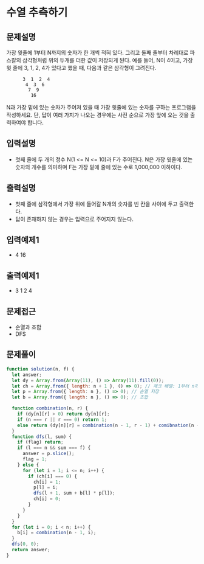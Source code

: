 # 수열 추측하기

## 문제설명

가장 윗줄에 1부터 N까지의 숫자가 한 개씩 적혀 있다. 그리고 둘째 줄부터 차례대로 파스칼의 삼각형처럼 위의 두개를 더한 값이 저장되게 된다. 예를 들어, N이 4이고, 가장 윗 줄에 3, 1, 2, 4가 있다고 했을 때, 다음과 같은 삼각형이 그려진다.

```
      3  1  2  4
       4  3  6
        7  9
         16
```

N과 가장 밑에 있는 숫자가 주어져 있을 때 가장 윗줄에 있는 숫자를 구하는 프로그램을 작성하세요. 단, 답이 여러 가지가 나오는 경우에는 사전 순으로 가장 앞에 오는 것을 출력하여야 합니다.

## 입력설명

- 첫째 줄에 두 개의 정수 N(1 <= N <= 10)과 F가 주어진다. N은 가장 윗줄에 있는 숫자의 개수를 의미하며 F는 가장 밑에 줄에 있는 수로 1,000,000 이하이다.

## 출력설명

- 첫째 줄에 삼각형에서 가장 위에 들어갈 N개의 숫자를 빈 칸을 사이에 두고 출력한다.
- 답이 존재하지 않는 경우는 입력으로 주어지지 않는다.

## 입력예제1

- 4 16

## 출력예제1

- 3 1 2 4

## 문제접근

- 순열과 조합
- DFS

## 문제풀이

```js
function solution(n, f) {
  let answer;
  let dy = Array.from(Array(11), () => Array(11).fill(0));
  let ch = Array.from({ length: n + 1 }, () => 0); // 체크 배열: 1부터 n까지의 순열
  let p = Array.from({ length: n }, () => 0); // 순열 저장
  let b = Array.from({ length: n }, () => 0); // 조합

  function combination(n, r) {
    if (dy[n][r] > 0) return dy[n][r];
    if (n === r || r === 0) return 1;
    else return (dy[n][r] = combination(n - 1, r - 1) + comibnation(n - 1, r));
  }
  function dfs(l, sum) {
    if (flag) return;
    if (l === n && sum === f) {
      answer = p.slice();
      flag = 1;
    } else {
      for (let i = 1; i <= n; i++) {
        if (ch[i] === 0) {
          ch[i] = 1;
          p[l] = i;
          dfs(l + 1, sum + b[l] * p[l]);
          ch[i] = 0;
        }
      }
    }
  }
  for (let i = 0; i < n; i++) {
    b[i] = combination(n - 1, i);
  }
  dfs(0, 0);
  return answer;
}
```
